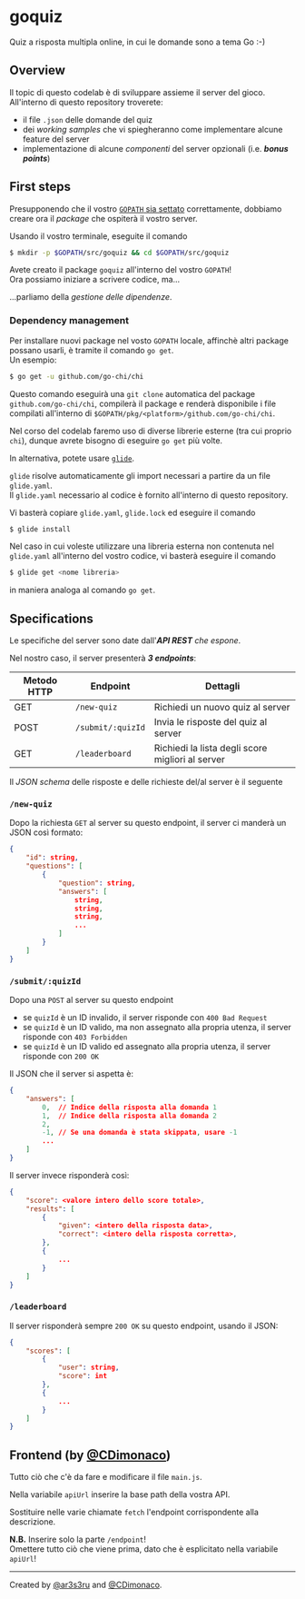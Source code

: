 # goquiz

Quiz a risposta multipla online, in cui le domande sono a tema Go :-)

## Overview

Il topic di questo codelab è di sviluppare assieme il server del gioco.  
All'interno di questo repository troverete:
- il file `.json` delle domande del quiz
- dei *working samples* che vi spiegheranno come implementare alcune feature del server
- implementazione di alcune *componenti* del server opzionali (i.e. *__bonus points__*)

## First steps

Presupponendo che il vostro [`GOPATH` sia settato](https://golang.org/doc/code.html#GOPATH) correttamente, dobbiamo creare ora il *package* che ospiterà il vostro server.

Usando il vostro terminale, eseguite il comando  
```bash
$ mkdir -p $GOPATH/src/goquiz && cd $GOPATH/src/goquiz
```

Avete creato il package `goquiz` all'interno del vostro `GOPATH`!  
Ora possiamo iniziare a scrivere codice, ma...

...parliamo della *gestione delle dipendenze*.

### Dependency management

Per installare nuovi package nel vosto `GOPATH` locale, affinchè altri package possano usarli, è tramite il comando `go get`.  
Un esempio:  
```bash
$ go get -u github.com/go-chi/chi
```

Questo comando eseguirà una `git clone` automatica del package `github.com/go-chi/chi`, compilerà il package e renderà disponibile
i file compilati all'interno di `$GOPATH/pkg/<platform>/github.com/go-chi/chi`.

Nel corso del codelab faremo uso di diverse librerie esterne (tra cui proprio `chi`), dunque avrete bisogno di eseguire
`go get` più volte.

In alternativa, potete usare [`glide`](https://github.com/Masterminds/glide).

`glide` risolve automaticamente gli import necessari a partire da un file `glide.yaml`.  
Il `glide.yaml` necessario al codice è fornito all'interno di questo repository.

Vi basterà copiare `glide.yaml`, `glide.lock` ed eseguire il comando  
```bash
$ glide install
```

Nel caso in cui voleste utilizzare una libreria esterna non contenuta nel `glide.yaml` all'interno del vostro codice,
vi basterà eseguire il comando  
```bash
$ glide get <nome libreria>
```
in maniera analoga al comando `go get`.

## Specifications

Le specifiche del server sono date dall'*__API REST__ che espone*.  

Nel nostro caso, il server presenterà *__3 endpoints__*:

| **Metodo HTTP** | **Endpoint**      | **Dettagli**                                     |
|-----------------|-------------------|--------------------------------------------------|
| GET             | `/new-quiz`       | Richiedi un nuovo quiz al server                 |
| POST            | `/submit/:quizId` | Invia le risposte del quiz al server             |
| GET             | `/leaderboard`    | Richiedi la lista degli score migliori al server |

Il *JSON schema* delle risposte e delle richieste del/al server è il seguente

### `/new-quiz`

Dopo la richiesta `GET` al server su questo endpoint, il server ci manderà un JSON così formato:  
```json
{
    "id": string,
    "questions": [
        {
            "question": string,
            "answers": [
                string,
                string,
                string,
                ...
            ]
        }
    ]
}
```

### `/submit/:quizId`

Dopo una `POST` al server su questo endpoint
- se `quizId` è un ID invalido, il server risponde con `400 Bad Request`
- se `quizId` è un ID valido, ma non assegnato alla propria utenza, il server risponde con `403 Forbidden`
- se `quizId` è un ID valido ed assegnato alla propria utenza, il server risponde con `200 OK`

Il JSON che il server si aspetta è:  
```json
{
    "answers": [
        0,  // Indice della risposta alla domanda 1
        1,  // Indice della risposta alla domanda 2
        2,
        -1, // Se una domanda è stata skippata, usare -1
        ...
    ]
}
```

Il server invece risponderà così:  
```json
{
    "score": <valore intero dello score totale>,
    "results": [
        {
            "given": <intero della risposta data>,
            "correct": <intero della risposta corretta>,
        },
        {
            ...
        }
    ]
}
```

### `/leaderboard`

Il server risponderà sempre `200 OK` su questo endpoint, usando il JSON:  
```json
{
    "scores": [
        {
            "user": string,
            "score": int
        },
        {
            ...
        }
    ]
}
```

## Frontend (by [@CDimonaco](https://github.com/CDimonaco))

Tutto ciò che c'è da fare e modificare il file `main.js`. 

Nella variabile `apiUrl` inserire la base path della vostra API.

Sostituire nelle varie chiamate `fetch` l'endpoint corrispondente alla descrizione.

__N.B.__ Inserire solo la parte `/endpoint`!  
Omettere tutto ciò che viene prima, dato che è esplicitato nella variabile `apiUrl`!

---

Created by [@ar3s3ru](https://github.com/ar3s3ru) and [@CDimonaco](https://github.com/CDimonaco).